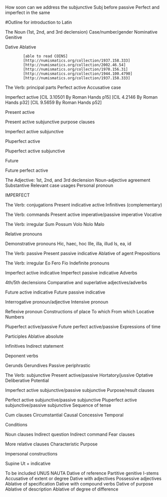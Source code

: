 How soon can we address the subjunctive
Subj before passive
Perfect and imperfect in the same

#Outline for introduction to Latin

The Noun (1st, 2nd, and 3rd declension)
Case/number/gender
Nominative
Genitive

Dative
Ablative

			[able to read COINS]
			[http://numismatics.org/collection/1937.158.333]
			[http://numismatics.org/collection/2002.46.54]
			[http://numismatics.org/collection/1970.156.31]
			[http://numismatics.org/collection/1944.100.4790]
			[http://numismatics.org/collection/1937.158.333]
			

The Verb: principal parts
Perfect active
Accusative case

Imperfect active
			[CIL 3.10501 By Roman Hands p15]
			[CIL 4.2146 By Roman Hands p32]
			[CIL 9.5659 By Roman Hands p52]

Present active

Present active subjunctive 
purpose clauses

Imperfect active subjunctive

Pluperfect active

Pluperfect active subjunctive

Future

Future perfect active

















The Adjective: 1st, 2nd, and 3rd declension
Noun-adjective agreement
Substantive
Relevant case usages
Personal pronoun

IMPERFECT

The Verb: conjugations
Present indicative active
Infinitives (complementary)

The Verb: commands
Present active imperative/passive imperative
Vocative

The Verb: irregular
Sum
Possum
Volo
Nolo
Malo

Relative pronouns

Demonstrative pronouns
Hic, haec, hoc
Ille, illa, illud
Is, ea, id

The Verb: passive
Present passive indicative
Ablative of agent
Prepositions

The Verb: irregular
Eo
Fero
Fio
Indefinite pronouns

Imperfect active indicative
Imperfect passive indicative
Adverbs

4th/5th declensions
Comparative and superlative adjectives/adverbs

Future active indicative
Future passive indicative

Interrogative pronoun/adjective
Intensive pronoun

Reflexive pronoun
Constructions of place
To which
From which
Locative
Numbers

Pluperfect active/passive
Future perfect active/passive
Expressions of time

Participles
Ablative absolute

Infinitives
Indirect statement

Deponent verbs

Gerunds
Gerundives
Passive periphrastic

The Verb: subjunctive
Present active/passive
Hortatory/jussive
Optative
Deliberative
Potential

Imperfect  active subjunctive/passive subjunctive
Purpose/result clauses

Perfect active subjunctive/passive subjunctive
Pluperfect active subjunctive/passive subjunctive
Sequence of tense

Cum clauses
Circumstantial
Causal
Concessive
Temporal

Conditions

Noun clauses
Indirect question
Indirect command
Fear clauses

More relative clauses
Characteristic
Purpose

Impersonal constructions

Supine
Ut + indicative

To be included
UNUS NAUTA
Dative of reference
Partitive genitive
I-stems
Accusative of extent or degree
Dative with adjectives
Possessive adjectives
Ablative of specification
Dative with compound verbs
Dative of purpose
Ablative of description
Ablative of degree of difference
